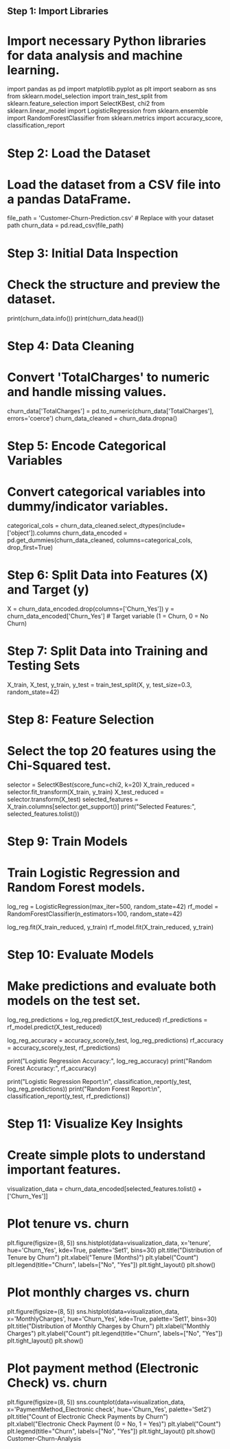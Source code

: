 ## Step 1: Import Libraries
# Import necessary Python libraries for data analysis and machine learning.
import pandas as pd
import matplotlib.pyplot as plt
import seaborn as sns
from sklearn.model_selection import train_test_split
from sklearn.feature_selection import SelectKBest, chi2
from sklearn.linear_model import LogisticRegression
from sklearn.ensemble import RandomForestClassifier
from sklearn.metrics import accuracy_score, classification_report

# Step 2: Load the Dataset
# Load the dataset from a CSV file into a pandas DataFrame.
file_path = 'Customer-Churn-Prediction.csv'  # Replace with your dataset path
churn_data = pd.read_csv(file_path)

# Step 3: Initial Data Inspection
# Check the structure and preview the dataset.
print(churn_data.info())
print(churn_data.head())

# Step 4: Data Cleaning
# Convert 'TotalCharges' to numeric and handle missing values.
churn_data['TotalCharges'] = pd.to_numeric(churn_data['TotalCharges'], errors='coerce')
churn_data_cleaned = churn_data.dropna()

# Step 5: Encode Categorical Variables
# Convert categorical variables into dummy/indicator variables.
categorical_cols = churn_data_cleaned.select_dtypes(include=['object']).columns
churn_data_encoded = pd.get_dummies(churn_data_cleaned, columns=categorical_cols, drop_first=True)

# Step 6: Split Data into Features (X) and Target (y)
X = churn_data_encoded.drop(columns=['Churn_Yes'])
y = churn_data_encoded['Churn_Yes']  # Target variable (1 = Churn, 0 = No Churn)

# Step 7: Split Data into Training and Testing Sets
X_train, X_test, y_train, y_test = train_test_split(X, y, test_size=0.3, random_state=42)

# Step 8: Feature Selection
# Select the top 20 features using the Chi-Squared test.
selector = SelectKBest(score_func=chi2, k=20)
X_train_reduced = selector.fit_transform(X_train, y_train)
X_test_reduced = selector.transform(X_test)
selected_features = X_train.columns[selector.get_support()]
print("Selected Features:", selected_features.tolist())

# Step 9: Train Models
# Train Logistic Regression and Random Forest models.
log_reg = LogisticRegression(max_iter=500, random_state=42)
rf_model = RandomForestClassifier(n_estimators=100, random_state=42)

log_reg.fit(X_train_reduced, y_train)
rf_model.fit(X_train_reduced, y_train)

# Step 10: Evaluate Models
# Make predictions and evaluate both models on the test set.
log_reg_predictions = log_reg.predict(X_test_reduced)
rf_predictions = rf_model.predict(X_test_reduced)

log_reg_accuracy = accuracy_score(y_test, log_reg_predictions)
rf_accuracy = accuracy_score(y_test, rf_predictions)

print("Logistic Regression Accuracy:", log_reg_accuracy)
print("Random Forest Accuracy:", rf_accuracy)

print("Logistic Regression Report:\n", classification_report(y_test, log_reg_predictions))
print("Random Forest Report:\n", classification_report(y_test, rf_predictions))

# Step 11: Visualize Key Insights
# Create simple plots to understand important features.
visualization_data = churn_data_encoded[selected_features.tolist() + ['Churn_Yes']]

# Plot tenure vs. churn
plt.figure(figsize=(8, 5))
sns.histplot(data=visualization_data, x='tenure', hue='Churn_Yes', kde=True, palette='Set1', bins=30)
plt.title("Distribution of Tenure by Churn")
plt.xlabel("Tenure (Months)")
plt.ylabel("Count")
plt.legend(title="Churn", labels=["No", "Yes"])
plt.tight_layout()
plt.show()

# Plot monthly charges vs. churn
plt.figure(figsize=(8, 5))
sns.histplot(data=visualization_data, x='MonthlyCharges', hue='Churn_Yes', kde=True, palette='Set1', bins=30)
plt.title("Distribution of Monthly Charges by Churn")
plt.xlabel("Monthly Charges")
plt.ylabel("Count")
plt.legend(title="Churn", labels=["No", "Yes"])
plt.tight_layout()
plt.show()

# Plot payment method (Electronic Check) vs. churn
plt.figure(figsize=(8, 5))
sns.countplot(data=visualization_data, x='PaymentMethod_Electronic check', hue='Churn_Yes', palette='Set2')
plt.title("Count of Electronic Check Payments by Churn")
plt.xlabel("Electronic Check Payment (0 = No, 1 = Yes)")
plt.ylabel("Count")
plt.legend(title="Churn", labels=["No", "Yes"])
plt.tight_layout()
plt.show()
 Customer-Churn-Analysis

